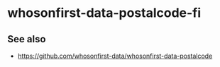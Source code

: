 # whosonfirst-data-postalcode-fi

## See also

* https://github.com/whosonfirst-data/whosonfirst-data-postalcode
